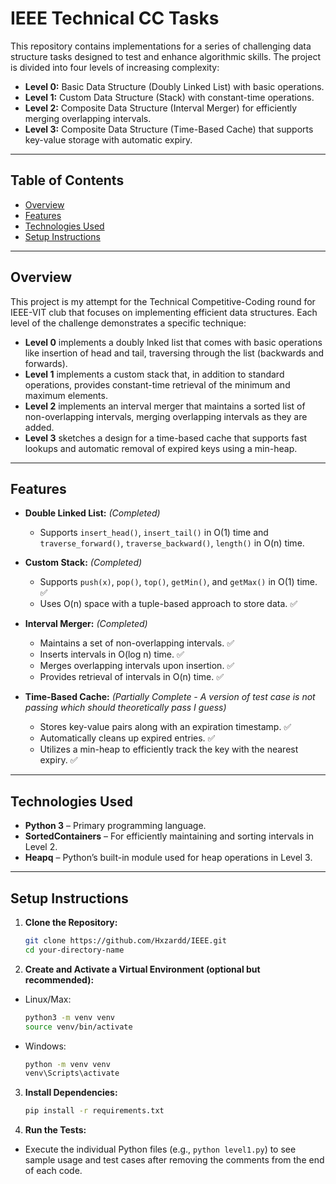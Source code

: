 # IEEE Technical CC Tasks

This repository contains implementations for a series of challenging data structure tasks designed to test and enhance algorithmic skills. The project is divided into four levels of increasing complexity:

- **Level 0:** Basic Data Structure (Doubly Linked List) with basic operations.
- **Level 1:** Custom Data Structure (Stack) with constant-time operations.
- **Level 2:** Composite Data Structure (Interval Merger) for efficiently merging overlapping intervals.
- **Level 3:** Composite Data Structure (Time-Based Cache) that supports key-value storage with automatic expiry.

---

## Table of Contents
- [Overview](#overview)
- [Features](#features)
- [Technologies Used](#technologies-used)
- [Setup Instructions](#setup-instructions)

---

## Overview

This project is my attempt for the Technical Competitive-Coding round for IEEE-VIT club that focuses on implementing efficient data structures. Each level of the challenge demonstrates a specific technique:
- **Level 0** implements a doubly lnked list that comes with basic operations like insertion of head and tail, traversing through the list (backwards and forwards).
- **Level 1** implements a custom stack that, in addition to standard operations, provides constant-time retrieval of the minimum and maximum elements.
- **Level 2** implements an interval merger that maintains a sorted list of non-overlapping intervals, merging overlapping intervals as they are added.
- **Level 3** sketches a design for a time-based cache that supports fast lookups and automatic removal of expired keys using a min-heap.

---

## Features

- **Double Linked List:** *(Completed)*
  - Supports `insert_head()`, `insert_tail()` in O(1) time and `traverse_forward()`, `traverse_backward()`, `length()` in O(n) time.

- **Custom Stack:** *(Completed)*
  - Supports `push(x)`, `pop()`, `top()`, `getMin()`, and `getMax()` in O(1) time. ✅
  - Uses O(n) space with a tuple-based approach to store data. ✅

- **Interval Merger:** *(Completed)*
  - Maintains a set of non-overlapping intervals. ✅
  - Inserts intervals in O(log n) time. ✅
  - Merges overlapping intervals upon insertion. ✅
  - Provides retrieval of intervals in O(n) time. ✅

- **Time-Based Cache:** *(Partially Complete - A version of test case is not passing which should theoretically pass I guess)*
  - Stores key-value pairs along with an expiration timestamp. ✅
  - Automatically cleans up expired entries. ✅
  - Utilizes a min-heap to efficiently track the key with the nearest expiry. ✅

---

## Technologies Used

- **Python 3** – Primary programming language.
- **SortedContainers** – For efficiently maintaining and sorting intervals in Level 2.
- **Heapq** – Python’s built-in module used for heap operations in Level 3.

---

## Setup Instructions

1. **Clone the Repository:**
   ```bash
   git clone https://github.com/Hxzardd/IEEE.git
   cd your-directory-name
   ```

2. **Create and Activate a Virtual Environment (optional but recommended):**
 - Linux/Max:
   ```bash
   python3 -m venv venv
   source venv/bin/activate
   ```

 - Windows:
    ```bash
   python -m venv venv
   venv\Scripts\activate
   ```

3. **Install Dependencies:**
   ```bash
   pip install -r requirements.txt
   ```

4. **Run the Tests:**
- Execute the individual Python files (e.g., `python level1.py`) to see sample usage and test cases after removing the comments from the end of each code.
